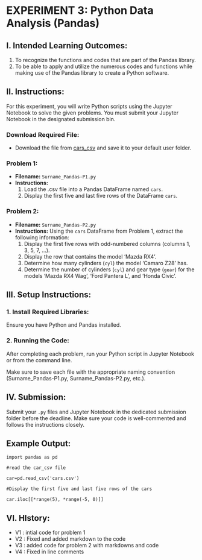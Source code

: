 # EXPERIMENT 3: Python Data Analysis (Pandas)

## I. Intended Learning Outcomes:
1. To recognize the functions and codes that are part of the Pandas library.
2. To be able to apply and utilize the numerous codes and functions while making use of the Pandas library to create a Python software.


## II. Instructions:
For this experiment, you will write Python scripts using the Jupyter Notebook to solve the given problems. You must submit your Jupyter Notebook in the designated submission bin.

### **Download Required File:**
- Download the file from [cars_csv](http://bit.ly/Cars_file) and save it to your default user folder.

### Problem 1:
- **Filename:** `Surname_Pandas-P1.py`
- **Instructions:**
  1. Load the .csv file into a Pandas DataFrame named `cars`.
  2. Display the first five and last five rows of the DataFrame `cars`.

### Problem 2:
- **Filename:** `Surname_Pandas-P2.py`
- **Instructions:**
  Using the `cars` DataFrame from Problem 1, extract the following information:
  1. Display the first five rows with odd-numbered columns (columns 1, 3, 5, 7, …).
  2. Display the row that contains the model ‘Mazda RX4’.
  3. Determine how many cylinders (`cyl`) the model ‘Camaro Z28’ has.
  4. Determine the number of cylinders (`cyl`) and gear type (`gear`) for the models ‘Mazda RX4 Wag’, ‘Ford Pantera L’, and ‘Honda Civic’.

## III. Setup Instructions:

### 1. Install Required Libraries:
Ensure you have Python and Pandas installed.
### 2. Running the Code:
After completing each problem, run your Python script in Jupyter Notebook or from the command line. 

Make sure to save each file with the appropriate naming convention (Surname_Pandas-P1.py, Surname_Pandas-P2.py, etc.).

## IV. Submission:
 Submit your `.py` files and Jupyter Notebook in the dedicated submission folder before the deadline.
 Make sure your code is well-commented and follows the instructions closely.

## Example Output:
`import pandas as pd`


`#read the car_csv file`

`car=pd.read_csv('cars.csv')`


`#Display the first five and last five rows of the cars`

`car.iloc[[*range(5), *range(-5, 0)]]`

## VI. HIstory:
- V1 : intial code for problem 1
- V2 : Fixed and added markdown to the code
- V3 : added code for problem 2 with markdowns and code
- V4 : Fixed in line comments 
